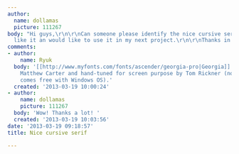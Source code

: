 ```yaml
---
author:
  name: dollamas
  picture: 111267
body: "Hi guys,\r\n\r\nCan someone please identify the nice cursive serif? I really
  like it an would like to use it in my next project.\r\n\r\nThanks in advance!"
comments:
- author:
    name: Ryuk
  body: '[[http://www.myfonts.com/fonts/ascender/georgia-pro|Georgia]] designed by
    Matthew Carter and hand-tuned for screen purpose by Tom Rickner (non Pro version
    comes free with Windows OS).'
  created: '2013-03-19 10:00:24'
- author:
    name: dollamas
    picture: 111267
  body: 'Wow! Thanks a lot! '
  created: '2013-03-19 10:03:56'
date: '2013-03-19 09:18:57'
title: Nice cursive serif

---
```

